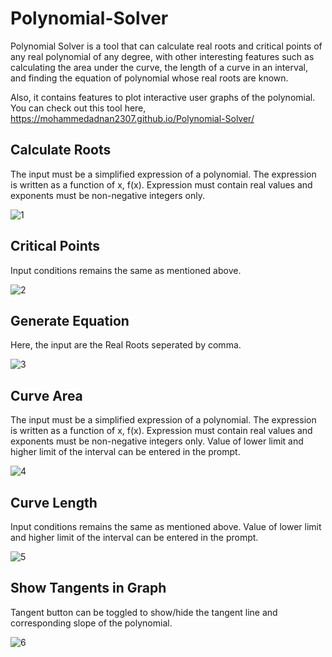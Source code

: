 # Polynomial-Solver

Polynomial Solver is a tool that can calculate real roots and critical points of any real polynomial of any degree, with other interesting features such as calculating the area under the curve, the length of a curve in an interval, and finding the equation of polynomial whose real roots are known.

Also, it contains features to plot interactive user graphs of the polynomial. You can check out this tool here,
https://mohammedadnan2307.github.io/Polynomial-Solver/

## Calculate Roots

The input must be a simplified expression of a polynomial. The expression is written as a function of x, f(x). Expression must contain real values and exponents must be non-negative integers only.

![1](https://user-images.githubusercontent.com/55001351/136073196-71211c86-93be-4146-a6b4-5d9fd5703124.JPG)

## Critical Points

Input conditions remains the same as mentioned above. 

![2](https://user-images.githubusercontent.com/55001351/136074321-a7a4d003-257f-4a5b-8cf1-949633362bb7.JPG)

## Generate Equation

Here, the input are the Real Roots seperated by comma.

![3](https://user-images.githubusercontent.com/55001351/136084811-00feaac2-a1ba-433b-b210-4e491937b9e3.JPG)

## Curve Area

The input must be a simplified expression of a polynomial. The expression is written as a function of x, f(x). Expression must contain real values and exponents must be non-negative integers only. Value of lower limit and higher limit of the interval can be entered in the prompt.

![4](https://user-images.githubusercontent.com/55001351/136085277-346f391d-75f3-4053-bd37-c701953adac2.JPG)

## Curve Length

Input conditions remains the same as mentioned above. Value of lower limit and higher limit of the interval can be entered in the prompt.

![5](https://user-images.githubusercontent.com/55001351/136085531-a1daa11c-ce37-402e-b71e-2453b6c2cc10.JPG)

## Show Tangents in Graph

Tangent button can be toggled to show/hide the tangent line and corresponding slope of the polynomial.

![6](https://user-images.githubusercontent.com/55001351/136085796-1fde6154-2e5b-404d-9e4f-5a3dcacd4541.JPG)
